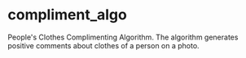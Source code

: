 # compliment_algo
People's Clothes Complimenting Algorithm. The algorithm generates positive comments about clothes of a person on a photo.
